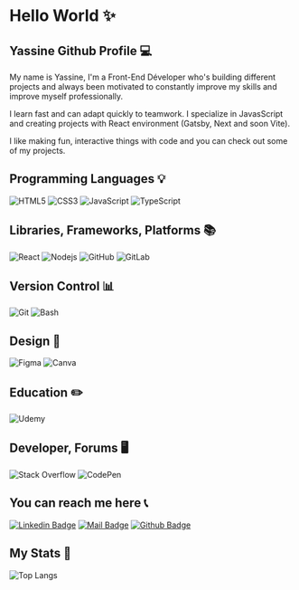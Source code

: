 # Hello World  ✨

## Yassine Github Profile  💻
My name is Yassine, I'm a Front-End Déveloper who's building different projects and always been motivated to constantly improve my skills and improve myself professionally.

I learn fast and can adapt quickly to teamwork. I specialize in JavasScript and creating projects with React environment (Gatsby, Next and soon Vite).

I like making fun, interactive things with code and you can check out some of my projects.

## Programming Languages  💡
![HTML5](https://img.shields.io/badge/-HTML5-282c34?style=flat-square&logo=html5&logoColor=white)
![CSS3](https://img.shields.io/badge/-CSS3-282c34?style=flat-square&logo=css3)
![JavaScript](https://img.shields.io/badge/-JavaScript-282c34?style=flat-square&logo=javascript)
![TypeScript](https://img.shields.io/badge/-TypeScript-282c34?style=flat-square&logo=typescript)

## Libraries, Frameworks, Platforms  📚
![React](https://img.shields.io/badge/-React-282c34?style=flat-square&logo=react)
![Nodejs](https://img.shields.io/badge/-Nodejs-282c34?style=flat-square&logo=Node.js)
![GitHub](https://img.shields.io/badge/-GitHub-282c34?style=flat-square&logo=github)
![GitLab](https://img.shields.io/badge/-GitLab-282c34?style=flat-square&logo=gitlab)

## Version Control  📊
![Git](https://img.shields.io/badge/-Git-282c34?style=flat-square&logo=git)
![Bash](https://img.shields.io/badge/-Bash-black?style=flat-square&logo=gnu-bash)

## Design  🌁
![Figma](https://img.shields.io/badge/figma-%23F24E1E.svg?style=for-the-badge&logo=figma&logoColor=white)
![Canva](https://img.shields.io/badge/Canva-%2300C4CC.svg?style=for-the-badge&logo=Canva&logoColor=white)

## Education ✏️
![Udemy](https://img.shields.io/badge/Udemy-%23EA5252.svg?style=for-the-badge&logo=Udemy&logoColor=white)

## Developer, Forums  🖥
![Stack Overflow](https://img.shields.io/badge/-Stackoverflow-FE7A16?style=for-the-badge&logo=stack-overflow&logoColor=white)
![CodePen](https://img.shields.io/badge/Codepen-000000?style=for-the-badge&logo=codepen&logoColor=white)

## You can reach me here  📞
[![Linkedin Badge](https://img.shields.io/badge/linkedin-%230077B5.svg?&style=for-the-badge&logo=linkedin&logoColor=white)](https://www.linkedin.com/in/yassine-tababi)
[![Mail Badge](https://img.shields.io/badge/email-c14438?style=for-the-badge&logo=Gmail&logoColor=white&link=mailto:yassine.tababi@outlook.com)](mailto:yassine.tababi@outlook.com)
[![Github Badge](https://img.shields.io/badge/github-333?style=for-the-badge&logo=github&logoColor=white)](https://github.com/crocoya)

## My Stats  💎
![Top Langs](https://github-readme-stats.vercel.app/api/top-langs/?username=crocoya&hide=TeX&layout=compact)
